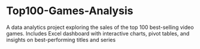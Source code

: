 # Top100-Games-Analysis
A data analytics project exploring the sales of the top 100 best-selling video games. Includes Excel dashboard with interactive charts, pivot tables, and insights on best-performing titles and series
